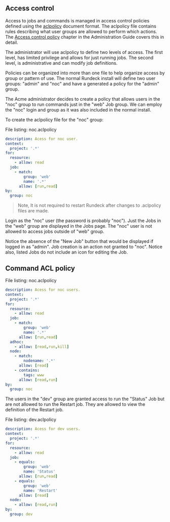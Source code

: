 ## Access control

Access to jobs and commands is managed in access control
policies defined using the [aclpolicy] document format.
The aclpolicy file contains rules describing what user
groups are allowed to perform which actions. The
[Access control policy] chapter in the Administration Guide
covers this in detail.

The administrator will use aclpolicy to define two levels of
access. The first level, has limited privilege and allows for just
running jobs. The second level, is administrative and can modify job
definitions.

Policies can be organized into more than one file to help organize
access by group or pattern of use. The normal Rundeck install will
define two user groups: "admin" and "noc" and have a generated a policy
for the "admin" group. 

The Acme administrator decides to create a policy that allows users in
the "noc" group to run commands just in the 
"web" Job group. We can employ the "noc" login and group as
it was also included in the normal install.

To create the aclpolicy file for the "noc" group:


File listing: noc.aclpolicy

~~~~~~~~~~~~~~~~~~~~~~~~~~~~~~~{.yaml .numberLines}
description: Acess for noc user.
context:
  project: '.*'
for:
  resource:
    - allow: read
  job:
    - match:
        group: 'web'
        name: '.*'
      allow: [run,read]
by:
  group: noc
~~~~~~~~~~~~~~~~~~~~~~~~~~~~~~~

> Note, It is not required to restart Rundeck after changes to .aclpolicy files are made.

Login as the "noc" user (the password is probably "noc"). 
Just the Jobs in the "web" group are
displayed in the Jobs page. The "noc" user is not allowed to access
jobs outside of "web" group.

Notice the absence of the "New Job" button that would be displayed if
logged in as "admin". Job creation is an action not granted to
"noc". 
Notice also, listed Jobs do not include an icon for editing the Job.

## Command ACL policy

File listing: noc.aclpolicy

~~~~~~~~~~~~~~~~~~~~~~~~~~~~~~~{.yaml .numberLines}
description: Acess for noc users.
context:
  project: '.*'
for:
  resource:
    - allow: read
  job:
    - match:
        group: 'web'
        name: '.*'
      allow: [run,read]
  adhoc:
    - allow: [read,run,kill]
  node:
    - match:
        nodename: '.*'
      allow: [read]
    - contains:
        tags: www
      allow: [read,run]
by:
  group: noc
~~~~~~~~~~~~~~~~~~~~~~~~~~~~~~~

The users in the "dev" group are granted access
to run the "Status" Job but are not allowed to
run the Restart job. They are allowed to view the
definition of the Restart job.

File listing: dev.aclpolicy

~~~~~~~~~~~~~~~~~~~~~~~~~~~~~~~{.yaml .numberLines}
description: Acess for dev users.
context:
  project: '.*'
for:
  resource:
    - allow: read
  job:
    - equals:
        group: 'web'
        name: 'Status'
      allow: [run,read]
    - equals:
        group: 'web'
        name: 'Restart'
      allow: [read]
  node:
    - allow: [read,run] 
by:
  group: dev
~~~~~~~~~~~~~~~~~~~~~~~~~~~~~~~




[aclpolicy]: ../man5/aclpolicy.html
[Access control policy]: ../administration/access-control-policy.html
